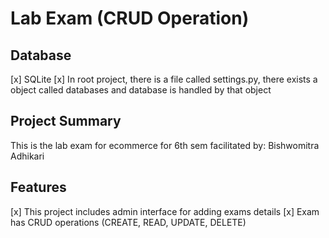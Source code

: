 # Lab Exam (CRUD Operation)

## Database
[x] SQLite
[x] In root project, there is a file called settings.py, there exists a object called databases and database is handled by that object

## Project Summary
This is the lab exam for ecommerce for 6th sem facilitated by: Bishwomitra Adhikari

## Features
[x] This project includes admin interface for adding exams details
[x] Exam has CRUD operations (CREATE, READ, UPDATE, DELETE)
